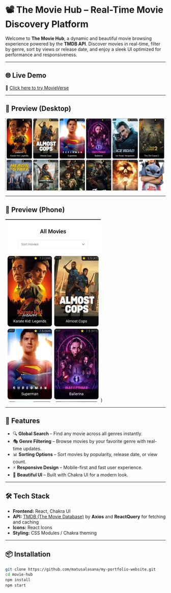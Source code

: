 # 📽️ The Movie Hub – Real-Time Movie Discovery Platform

Welcome to **The Movie Hub**, a dynamic and beautiful movie browsing experience powered by the **TMDB API**. Discover movies in real-time, filter by genre, sort by views or release date, and enjoy a sleek UI optimized for performance and responsiveness.

---

## 🌐 Live Demo

🔗 [Click here to try MovieVerse](https://the-movie-hub-pink.vercel.app/) 

---

## 📸 Preview (Desktop)

![MovieVerse Screenshot](https://github.com/matusalasana/my-portfolio-website/blob/main/movie-hub/src/assets/Desktop%20preview.png)  

---

## 📸 Preview (Phone)

<img width='300px' src='https://github.com/matusalasana/my-portfolio-website/blob/main/movie-hub/src/assets/Phone preview.jpg' alt='The movie hub phone screenshot'/>)  

---

## 🚀 Features

- 🔍 **Global Search** – Find any movie across all genres instantly.
- 🎭 **Genre Filtering** – Browse movies by your favorite genre with real-time updates.
- 📊 **Sorting Options** – Sort movies by popularity, release date, or view count.
- ⚡ **Responsive Design** – Mobile-first and fast user experience.
- 🎨 **Beautiful UI** – Built with Chakra UI for a modern look.

---

## 🛠️ Tech Stack

- **Frontend:** React, Chakra UI
- **API:** [TMDB (The Movie Database)](https://www.themoviedb.org/) by **Axios** and **ReactQuery** for fetching and caching
- **Icons:** React Icons
- **Styling:** CSS Modules / Chakra theming

---

## 📦 Installation

```bash
git clone https://github.com/matusalasana/my-portfolio-website.git
cd movie-hub
npm install
npm start
```
